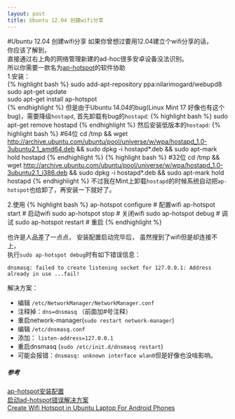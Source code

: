 ```yaml
---
layout: post
title: Ubuntu 12.04 创建wifi分享
---
```

#Ubuntu 12.04 创建wifi分享
如果你曾想过要用12.04建立个wifi分享的话，  
你应该了解到，  
直接通过右上角的网络管理新建的ad-hoc很多安卓设备没法识别。  
所以你需要一款名为[ap-hotspot](http://www.ubuntuupdates.org/package/webupd8/raring/main/base/ap-hotspot)的软件协助  
1.安装：  
{% highlight bash %}
sudo add-apt-repository ppa:nilarimogard/webupd8  
sudo apt-get update  
sudo apt-get install ap-hotspot  
{% endhighlight %}
但是由于Ubuntu 14.04的bug(Linux Mint 17 好像也有这个bug)，需要降级`hostapd`,
首先卸载有bug的`hostapd`:
{% highlight bash %}
sudo apt-get remove hostapd
{% endhighlight %}
然后安装低版本的`hostapd`:
{% highlight bash %}
#64位
cd /tmp && wget http://archive.ubuntu.com/ubuntu/pool/universe/w/wpa/hostapd_1.0-3ubuntu2.1_amd64.deb && sudo dpkg -i hostapd*.deb && sudo apt-mark hold hostapd
{% endhighlight %}
{% highlight bash %}
#32位
cd /tmp && wget http://archive.ubuntu.com/ubuntu/pool/universe/w/wpa/hostapd_1.0-3ubuntu2.1_i386.deb && sudo dpkg -i hostapd*.deb && sudo apt-mark hold hostapd
{% endhighlight %}
不过我在Mint上卸载`hostapd`的时候系统自动把`ap-hotspot`也给卸了，再安装一下就好了。

2.使用
{% highlight bash %}
ap-hotspot configure    # 配置wifi
ap-hotspot start        # 启动wifi
sudo ap-hotspot stop    # 关闭wifi
sudo ap-hotspot debug   # 调试
sudo ap-hotspot restart # 重启
{% endhighlight %}

也许是人品差了一点点，  安装配置启动完毕后，  虽然搜到了wifi但是却连接不上，  
执行`sudo ap-hotspot debug`时有如下错误信息：  

`dnsmasq: failed to create listening socket for 127.0.0.1: Address already in use ...fail!` 

解决方案：  
* 编辑 `/etc/NetworkManager/NetworkManager.conf `  
* 注释掉：`dns=dnsmasq`  （前面加#号注释）  
* 重启network-manager(`sudo restart network-manager`)  
* 编辑 `/etc/dnsmasq.conf`  
* 添加： `listen-address=127.0.0.1`  
* 重启dnsmasq (`sudo /etc/init.d/dnsmasq restart`)  
* 可能会报错：`dnsmasq: unknown interface wlan0`但是好像也没啥影响。  

##### **参考**  
[ap-hotspot安装配置](http://unix.stackexchange.com/questions/80042/ubuntu-12-04-hotspot-wifi-network-not-visible-to-android-4-1-2)  
[启动ad-hotspot错误解决方案](http://askubuntu.com/questions/191226/dnsmasq-failed-to-create-listening-socket-for-port-53-address-already-in-use)  
[Create Wifi Hotspot in Ubuntu Laptop For Android Phones](http://ubuntuhandbook.org/index.php/2014/02/wifi-hotspot-ubuntu-laptop-android/)
